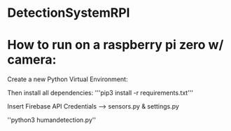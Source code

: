 # DetectionSystemRPI

How to run on a raspberry pi zero w/ camera:
===

Create a new Python Virtual Environment:

Then install all dependencies:
'''pip3 install -r requirements.txt'''

Insert Firebase API Credentials --> sensors.py & settings.py

''python3 humandetection.py''
